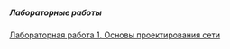 ##### Лабораторные работы
[Лабораторная работа 1. Основы проектирования сети](https://github.com/lowwro/Otus-Labs/tree/main/Labs/lab1)
